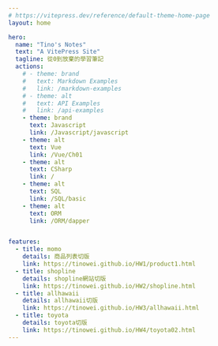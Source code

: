```yaml
---
# https://vitepress.dev/reference/default-theme-home-page
layout: home

hero:
  name: "Tino's Notes"
  text: "A VitePress Site"
  tagline: 從0到放棄的學習筆記
  actions:
    # - theme: brand
    #   text: Markdown Examples
    #   link: /markdown-examples
    # - theme: alt
    #   text: API Examples
    #   link: /api-examples
    - theme: brand
      text: Javascript
      link: /Javascript/javascript
    - theme: alt
      text: Vue
      link: /Vue/Ch01
    - theme: alt
      text: CSharp
      link: /
    - theme: alt
      text: SQL
      link: /SQL/basic
    - theme: alt
      text: ORM
      link: /ORM/dapper  


features:
  - title: momo
    details: 商品列表切版
    link: https://tinowei.github.io/HW1/product1.html
  - title: shopline
    details: shopline網站切版
    link: https://tinowei.github.io/HW2/shopline.html
  - title: allhawaii
    details: allhawaii切版
    link: https://tinowei.github.io/HW3/allhawaii.html
  - title: toyota
    details: toyota切版
    link: https://tinowei.github.io/HW4/toyota02.html
---
```

